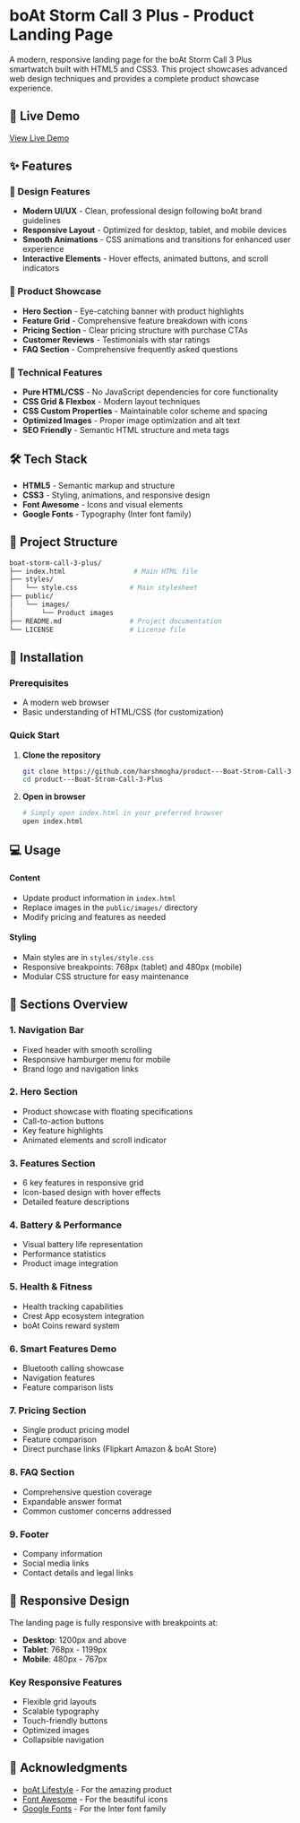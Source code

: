 # boAt Storm Call 3 Plus - Product Landing Page

A modern, responsive landing page for the boAt Storm Call 3 Plus smartwatch built with HTML5 and CSS3. This project showcases advanced web design techniques and provides a complete product showcase experience.


## 🚀 Live Demo

[View Live Demo](https://harshmogha.github.io/product---Boat-Strom-Call-3-Plus/) 

## ✨ Features

### 🎨 Design Features
- **Modern UI/UX** - Clean, professional design following boAt brand guidelines
- **Responsive Layout** - Optimized for desktop, tablet, and mobile devices
- **Smooth Animations** - CSS animations and transitions for enhanced user experience
- **Interactive Elements** - Hover effects, animated buttons, and scroll indicators

### 📱 Product Showcase
- **Hero Section** - Eye-catching banner with product highlights
- **Feature Grid** - Comprehensive feature breakdown with icons
- **Pricing Section** - Clear pricing structure with purchase CTAs
- **Customer Reviews** - Testimonials with star ratings
- **FAQ Section** - Comprehensive frequently asked questions

### 🔧 Technical Features
- **Pure HTML/CSS** - No JavaScript dependencies for core functionality
- **CSS Grid & Flexbox** - Modern layout techniques
- **CSS Custom Properties** - Maintainable color scheme and spacing
- **Optimized Images** - Proper image optimization and alt text
- **SEO Friendly** - Semantic HTML structure and meta tags

## 🛠️ Tech Stack

- **HTML5** - Semantic markup and structure
- **CSS3** - Styling, animations, and responsive design
- **Font Awesome** - Icons and visual elements
- **Google Fonts** - Typography (Inter font family)

## 📁 Project Structure
```bash
boat-storm-call-3-plus/
├── index.html                 # Main HTML file
├── styles/
│   └── style.css             # Main stylesheet
├── public/
│   └── images/
│       └── Product images
├── README.md                 # Project documentation
└── LICENSE                   # License file
```
## 🚀 Installation

### Prerequisites
- A modern web browser
- Basic understanding of HTML/CSS (for customization)

### Quick Start

1. **Clone the repository**
   ```bash
   git clone https://github.com/harshmogha/product---Boat-Strom-Call-3-Plus.git
   cd product---Boat-Strom-Call-3-Plus
   

2. **Open in browser**
   ```bash
   # Simply open index.html in your preferred browser
   open index.html


## 💻 Usage

#### Content
- Update product information in `index.html`
- Replace images in the `public/images/` directory
- Modify pricing and features as needed

#### Styling
- Main styles are in `styles/style.css`
- Responsive breakpoints: 768px (tablet) and 480px (mobile)
- Modular CSS structure for easy maintenance

## 📖 Sections Overview

### 1. Navigation Bar
- Fixed header with smooth scrolling
- Responsive hamburger menu for mobile
- Brand logo and navigation links

### 2. Hero Section
- Product showcase with floating specifications
- Call-to-action buttons
- Key feature highlights
- Animated elements and scroll indicator

### 3. Features Section
- 6 key features in responsive grid
- Icon-based design with hover effects
- Detailed feature descriptions

### 4. Battery & Performance
- Visual battery life representation
- Performance statistics
- Product image integration

### 5. Health & Fitness
- Health tracking capabilities
- Crest App ecosystem integration
- boAt Coins reward system

### 6. Smart Features Demo
- Bluetooth calling showcase
- Navigation features
- Feature comparison lists

### 7. Pricing Section
- Single product pricing model
- Feature comparison
- Direct purchase links (Flipkart Amazon & boAt Store)

### 8. FAQ Section
- Comprehensive question coverage
- Expandable answer format
- Common customer concerns addressed

### 9. Footer
- Company information
- Social media links
- Contact details and legal links

## 📱 Responsive Design

The landing page is fully responsive with breakpoints at:

- **Desktop**: 1200px and above
- **Tablet**: 768px - 1199px
- **Mobile**: 480px - 767px

### Key Responsive Features
- Flexible grid layouts
- Scalable typography
- Touch-friendly buttons
- Optimized images
- Collapsible navigation

## 🙏 Acknowledgments

- [boAt Lifestyle](https://boat-lifestyle.com) - For the amazing product
- [Font Awesome](https://fontawesome.com) - For the beautiful icons
- [Google Fonts](https://fonts.google.com) - For the Inter font family
